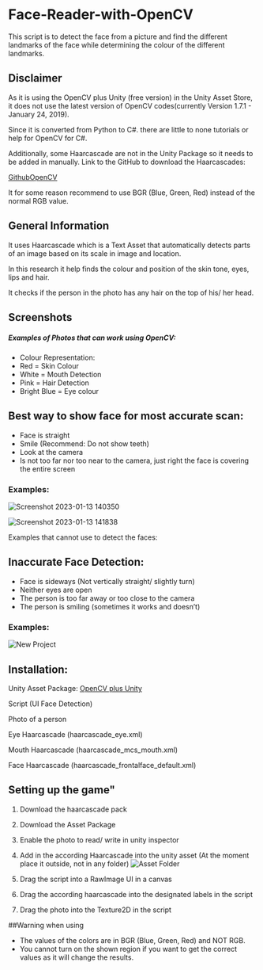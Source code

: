 # Face-Reader-with-OpenCV

This script is to detect the face from a picture and find the different landmarks of the face while determining the colour of the different landmarks.

## Disclaimer
As it is using the OpenCV plus Unity (free version) in the Unity Asset Store, it does not use the latest version of OpenCV codes(currently Version 1.7.1 - January 24, 2019).

Since it is converted from Python to C#. there are little to none tutorials or help for OpenCV for C#.

Additionally, some Haarcascade are not in the Unity Package so it needs to be added in manually.
Link to the GitHub to download the Haarcascades: 

[GithubOpenCV](https://github.com/opencv/opencv/tree/master/data/haarcascades)

It for some reason recommend to use BGR (Blue, Green, Red) instead of the normal RGB value.

## General Information

It uses Haarcascade which is a Text Asset that automatically detects parts of an image based on its scale in image and location.

In this research it help finds the colour and position of the skin tone, eyes, lips and hair.

It checks if the person in the photo has any hair on the top of his/ her head.

## Screenshots

##### Examples of Photos that can work using OpenCV:
- Colour Representation: 
- Red = Skin Colour
- White = Mouth Detection
- Pink = Hair Detection
- Bright Blue = Eye colour

## Best way to show face for most accurate scan:

- Face is straight
- Smile (Recommend: Do not show teeth)
- Look at the camera
- Is not too far nor too near to the camera, just right the face is covering the entire screen
 ### Examples:
![Screenshot 2023-01-13 140350](https://user-images.githubusercontent.com/94235882/212593937-7e9d99f7-4f21-4120-89dc-2529764c6623.png)

![Screenshot 2023-01-13 141838](https://user-images.githubusercontent.com/94235882/212593942-ccce04bf-3970-4856-af41-42cf68f49018.png)

Examples that cannot use to detect the faces:

## Inaccurate Face Detection:

- Face is sideways (Not vertically straight/ slightly turn)
- Neither eyes are open
- The person is too far away or too close to the camera
- The person is smiling (sometimes it works and doesn’t)
 ### Examples:
![New Project](https://user-images.githubusercontent.com/94235882/212596085-b231072c-cdf0-4fc4-8cd5-d26862077ecc.png)

## Installation:

Unity Asset Package: [OpenCV plus Unity](https://assetstore.unity.com/packages/tools/integration/opencv-plus-unity-85928) 

Script (UI Face Detection)

Photo of a person

Eye Haarcascade (haarcascade_eye.xml)

Mouth Haarcascade (haarcascade_mcs_mouth.xml)

Face Haarcascade (haarcascade_frontalface_default.xml)

## Setting up the game"

1. Download the haarcascade pack
2. Download the Asset Package 
3. Enable the photo to read/ write in unity inspector
4. Add in the according Haarcascade into the unity asset (At the moment place it outside, not in any folder)
![Asset Folder](https://user-images.githubusercontent.com/94235882/212603193-831815e8-cb59-4304-bef5-66601b61e6c3.png)

6. Drag the script into a RawImage UI in a canvas
7. Drag the according haarcascade into the designated labels in the script
8. Drag the photo into the Texture2D in the script

##Warning when using
- The values of the colors are in BGR (Blue, Green, Red) and NOT RGB.
- You cannot turn on the shown region if you want to get the correct values as it will change the results.


